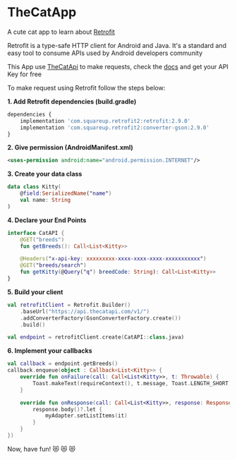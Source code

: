 # TheCatApp
A cute cat app to learn about [Retrofit](https://square.github.io/retrofit/)

Retrofit is a type-safe HTTP client for Android and Java. It's a standard and easy tool to consume APIs used by Android developers community

This App use [TheCatApi](https://thecatapi.com/) to make requests, check the [docs](https://docs.thecatapi.com/) and get your API Key for free

To make request using Retrofit follow the steps below:


**1. Add Retrofit dependencies (build.gradle)**
```python
dependencies {
    implementation 'com.squareup.retrofit2:retrofit:2.9.0'
    implementation 'com.squareup.retrofit2:converter-gson:2.9.0'
}
```
**2. Give permission (AndroidManifest.xml)**
```xml  
<uses-permission android:name="android.permission.INTERNET"/>
```
**3. Create your data class**
```kotlin
data class Kitty(
	@field:SerializedName("name")
	val name: String
)
```
**4. Declare your End Points**
```kotlin
interface CatAPI {
    @GET("breeds")
    fun getBreeds(): Call<List<Kitty>>

    @Headers("x-api-key: xxxxxxxxx-xxxx-xxxx-xxxx-xxxxxxxxxxx")
    @GET("breeds/search")
    fun getKitty(@Query("q") breedCode: String): Call<List<Kitty>>
}
```
**5. Build your client**
```kotlin
val retrofitClient = Retrofit.Builder()
    .baseUrl("https://api.thecatapi.com/v1/")
    .addConverterFactory(GsonConverterFactory.create())
    .build()

val endpoint = retrofitClient.create(CatAPI::class.java)
```
**6. Implement your callbacks**
```kotlin
val callback = endpoint.getBreeds()
callback.enqueue(object : Callback<List<Kitty>> {
    override fun onFailure(call: Call<List<Kitty>>, t: Throwable) {
        Toast.makeText(requireContext(), t.message, Toast.LENGTH_SHORT).show()
    }

    override fun onResponse(call: Call<List<Kitty>>, response: Response<List<Kitty>>) {
        response.body()?.let {
            myAdapter.setListItems(it)
        }
    }
})
```

Now, have fun! :heart_eyes_cat: :heart_eyes_cat: :heart_eyes_cat:
